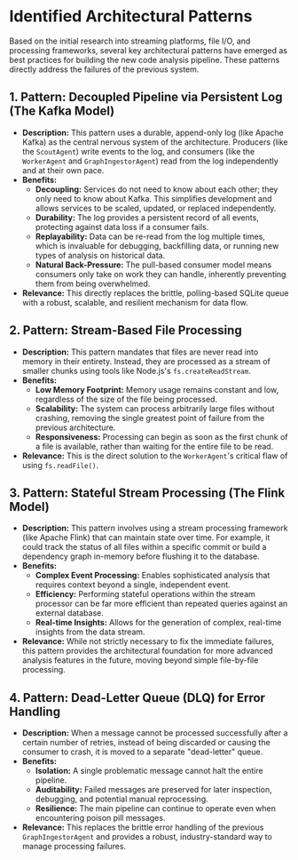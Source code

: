 # Identified Architectural Patterns

Based on the initial research into streaming platforms, file I/O, and processing frameworks, several key architectural patterns have emerged as best practices for building the new code analysis pipeline. These patterns directly address the failures of the previous system.

## 1. Pattern: Decoupled Pipeline via Persistent Log (The Kafka Model)

*   **Description:** This pattern uses a durable, append-only log (like Apache Kafka) as the central nervous system of the architecture. Producers (like the `ScoutAgent`) write events to the log, and consumers (like the `WorkerAgent` and `GraphIngestorAgent`) read from the log independently and at their own pace.
*   **Benefits:**
    *   **Decoupling:** Services do not need to know about each other; they only need to know about Kafka. This simplifies development and allows services to be scaled, updated, or replaced independently.
    *   **Durability:** The log provides a persistent record of all events, protecting against data loss if a consumer fails.
    *   **Replayability:** Data can be re-read from the log multiple times, which is invaluable for debugging, backfilling data, or running new types of analysis on historical data.
    *   **Natural Back-Pressure:** The pull-based consumer model means consumers only take on work they can handle, inherently preventing them from being overwhelmed.
*   **Relevance:** This directly replaces the brittle, polling-based SQLite queue with a robust, scalable, and resilient mechanism for data flow.

## 2. Pattern: Stream-Based File Processing

*   **Description:** This pattern mandates that files are never read into memory in their entirety. Instead, they are processed as a stream of smaller chunks using tools like Node.js's `fs.createReadStream`.
*   **Benefits:**
    *   **Low Memory Footprint:** Memory usage remains constant and low, regardless of the size of the file being processed.
    *   **Scalability:** The system can process arbitrarily large files without crashing, removing the single greatest point of failure from the previous architecture.
    *   **Responsiveness:** Processing can begin as soon as the first chunk of a file is available, rather than waiting for the entire file to be read.
*   **Relevance:** This is the direct solution to the `WorkerAgent`'s critical flaw of using `fs.readFile()`.

## 3. Pattern: Stateful Stream Processing (The Flink Model)

*   **Description:** This pattern involves using a stream processing framework (like Apache Flink) that can maintain state over time. For example, it could track the status of all files within a specific commit or build a dependency graph in-memory before flushing it to the database.
*   **Benefits:**
    *   **Complex Event Processing:** Enables sophisticated analysis that requires context beyond a single, independent event.
    *   **Efficiency:** Performing stateful operations within the stream processor can be far more efficient than repeated queries against an external database.
    *   **Real-time Insights:** Allows for the generation of complex, real-time insights from the data stream.
*   **Relevance:** While not strictly necessary to fix the immediate failures, this pattern provides the architectural foundation for more advanced analysis features in the future, moving beyond simple file-by-file processing.

## 4. Pattern: Dead-Letter Queue (DLQ) for Error Handling

*   **Description:** When a message cannot be processed successfully after a certain number of retries, instead of being discarded or causing the consumer to crash, it is moved to a separate "dead-letter" queue.
*   **Benefits:**
    *   **Isolation:** A single problematic message cannot halt the entire pipeline.
    *   **Auditability:** Failed messages are preserved for later inspection, debugging, and potential manual reprocessing.
    *   **Resilience:** The main pipeline can continue to operate even when encountering poison pill messages.
*   **Relevance:** This replaces the brittle error handling of the previous `GraphIngestorAgent` and provides a robust, industry-standard way to manage processing failures.